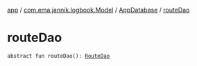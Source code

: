 [app](../../index.md) / [com.ema.jannik.logbook.Model](../index.md) / [AppDatabase](index.md) / [routeDao](./route-dao.md)

# routeDao

`abstract fun routeDao(): `[`RouteDao`](../../com.ema.jannik.logbook.model/-route-dao/index.md)